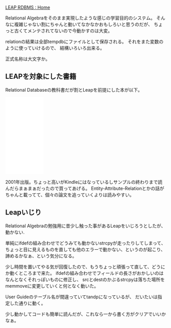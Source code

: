 [LEAP RDBMS : Home](http://leap.sourceforge.net/)

Relational Algebraをそのまま実現したような感じの学習目的のシステム。
そんなに複雑じゃない割にちゃんと動いてなかなかおもしろいと思うのだが、
ちょっと古くてメンテされてないので今動かすのは大変。

relationの結果は全部tempdbにファイルとして保存される。
それをまた変数のように使っていけるので、
結構いろいろ出来る。

正式名称は大文字か。

## LEAPを対象にした書籍

Relational Databaseの教科書だが割とLeapを前提にした本が以下。

<iframe sandbox="allow-popups allow-scripts allow-modals allow-forms allow-same-origin" style="width:120px;height:240px;" marginwidth="0" marginheight="0" scrolling="no" frameborder="0" src="//rcm-fe.amazon-adsystem.com/e/cm?lt1=_blank&bc1=000000&IS2=1&bg1=FFFFFF&fc1=000000&lc1=0000FF&t=karino203-22&language=ja_JP&o=9&p=8&l=as4&m=amazon&f=ifr&ref=as_ss_li_til&asins=B00OD5CB50&linkId=031b79722ee8b82c89df4ef320cc8118"></iframe>

2001年出版。ちょっと高いがKindleにはなっているしサンプルの終わりまで読んだらまぁまぁだったので買ってあげる。
Entity-Attribute-Relationとかの話がちゃんと載ってて、個々の論文を追っていくよりは読みやすい。

## Leapいじり

Relational Algebraの勉強用に昔少し触った事があるLeapをいじろうとしたが、動かない.

単純にifdefの組み合わせでどうみても動かないstrcpyが走ったりしてしまって、
ちょっと目に見えるものを直しても他のエラーで動かない、というのが起こり、諦めるかなぁ、という気分になる。

少し時間を置いてやる気が回復したので、もうちょっと頑張って直して、どうにか動くところまで来た。
ifdefの組み合わせでフィールドの長さがおかしいのはなんとなくそれっぽいものに修正し、
srcとdestのかぶるstrcpyは落ちた場所をmemmoveに変更していくと何となく動いた。

User Guideのテーブル名が間違っていてtandpになっているが、
だいたいは指定した通りに動く。

少し動かしてコードも簡単に読んだが、これなら一から書く方がクリアでいいかなぁ。
